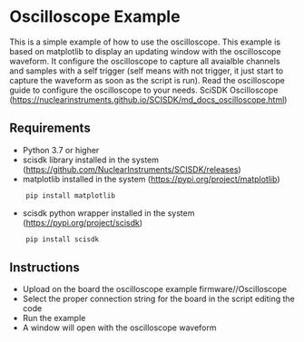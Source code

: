 # Oscilloscope Example
This is a simple example of how to use the oscilloscope. 
This example is based on matplotlib to display an updating window with the oscilloscope waveform.
It configure the oscilloscope to capture all avaialble channels and samples with a self trigger 
(self means with not trigger, it just start to capture the waveform as soon as the script is run).
Read the oscilloscope guide to configure the oscilloscope to your needs.
SciSDK Oscilloscope (https://nuclearinstruments.github.io/SCISDK/md_docs_oscilloscope.html)

## Requirements

- Python 3.7 or higher
- scisdk library installed in the system (https://github.com/NuclearInstruments/SCISDK/releases)
- matplotlib installed in the system (https://pypi.org/project/matplotlib)
```bash
    pip install matplotlib
```
- scisdk python wrapper installed in the system (https://pypi.org/project/scisdk)
```bash
    pip install scisdk
```

## Instructions

- Upload on the board the oscilloscope example firmware/<board>/Oscilloscope
- Select the proper connection string for the board in the script editing the code
- Run the example
- A window will open with the oscilloscope waveform
 